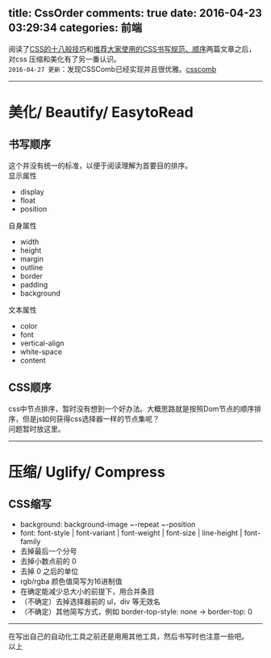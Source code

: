 title: CssOrder
comments: true
date: 2016-04-23 03:29:34
categories: 前端
---
阅读了[CSS的十八般技巧](http://www.w3cn.org/article/translate/2005/104.html)和[推荐大家使用的CSS书写规范、顺序](http://www.shejidaren.com/css-written-specifications.html)两篇文章之后，对css 压缩和美化有了另一番认识。  
`2016-04-27 更新`：发现CSSComb已经实现并且很优雅。[csscomb](http://csscomb.com/)
***
# 美化/ Beautify/ EasytoRead
## 书写顺序
这个并没有统一的标准，以便于阅读理解为首要目的排序。  
显示属性  
- display
- float
- position
  
自身属性  
- width
- height
- margin
- outline
- border
- padding
- background
  
文本属性
- color 
- font
- vertical-align
- white-space
- content

## CSS顺序
css中节点排序，暂时没有想到一个好办法。大概思路就是按照Dom节点的顺序排序，但是js如何获得css选择器一样的节点集呢？  
问题暂时放这里。  
***
# 压缩/ Uglify/ Compress
## CSS缩写
- background: background-image ~-repeat ~-position
- font: font-style | font-variant | font-weight | font-size | line-height | font-family
- 去掉最后一个分号
- 去掉小数点前的 0
- 去掉 0 之后的单位
- rgb/rgba 颜色值简写为16进制值
- 在确定能减少总大小的前提下，用合并条目
- （不确定）去掉选择器前的 ul，div 等无效名
- （不确定）其他简写方式，例如 border-top-style: none -> border-top: 0
***
在写出自己的自动化工具之前还是用用其他工具，然后书写时也注意一些吧。  
以上
